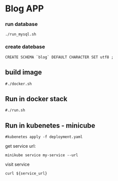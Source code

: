 # Blog APP
### run database
```
./run_mysql.sh
```

### create datebase
```
CREATE SCHEMA `blog` DEFAULT CHARACTER SET utf8 ;
```

## build image
```
#./docker.sh
```
## Run in docker stack 
```
#./run.sh
```
## Run in kubenetes - minicube
```
#kubenetes apply -f deployment.yaml
```
get service url:
```
minikube service my-service --url
```
visit service
```
curl ${service_url}
```